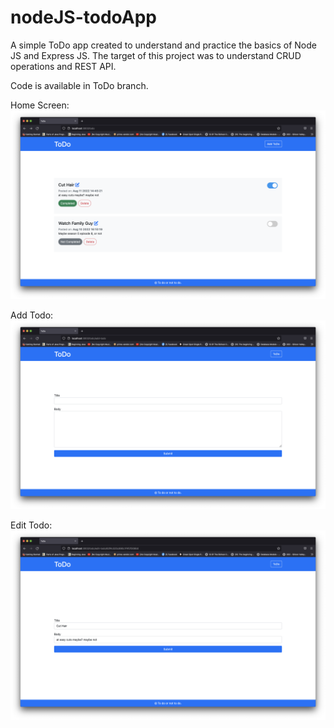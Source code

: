 # nodeJS-todoApp
A simple ToDo app created to understand and practice the basics of Node JS and Express JS.
The target of this project was to understand CRUD operations and REST API. 

Code is available in ToDo branch.

Home Screen: 
![Edit Page](edit.png)

Add Todo: 
![Add Page](new.png)

Edit Todo:
![Home Page](display.png)

